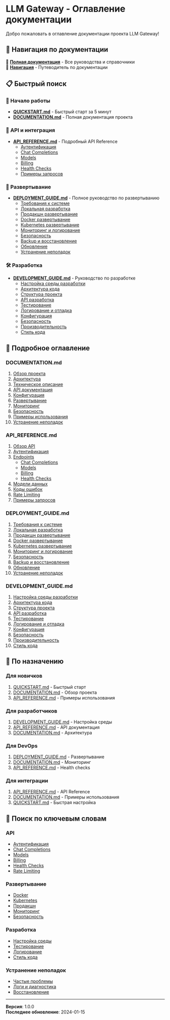 # LLM Gateway - Оглавление документации

Добро пожаловать в оглавление документации проекта LLM Gateway!

## 🧭 Навигация по документации

📖 **[Полная документация](DOCUMENTATION.md)** - Все руководства и справочники  
🧭 **[Навигация](NAVIGATION.md)** - Путеводитель по документации

## 📋 Быстрый поиск

### 🚀 Начало работы
- **[QUICKSTART.md](QUICKSTART.md)** - Быстрый старт за 5 минут
- **[DOCUMENTATION.md](DOCUMENTATION.md)** - Полная документация проекта

### 🔌 API и интеграция
- **[API_REFERENCE.md](API_REFERENCE.md)** - Подробный API Reference
  - [Аутентификация](API_REFERENCE.md#аутентификация)
  - [Chat Completions](API_REFERENCE.md#chat-completions)
  - [Models](API_REFERENCE.md#models)
  - [Billing](API_REFERENCE.md#billing)
  - [Health Checks](API_REFERENCE.md#health-checks)
  - [Примеры запросов](API_REFERENCE.md#примеры-запросов)

### 🚀 Развертывание
- **[DEPLOYMENT_GUIDE.md](DEPLOYMENT_GUIDE.md)** - Полное руководство по развертыванию
  - [Требования к системе](DEPLOYMENT_GUIDE.md#требования-к-системе)
  - [Локальная разработка](DEPLOYMENT_GUIDE.md#локальная-разработка)
  - [Продакшн развертывание](DEPLOYMENT_GUIDE.md#продакшн-развертывание)
  - [Docker развертывание](DEPLOYMENT_GUIDE.md#docker-развертывание)
  - [Kubernetes развертывание](DEPLOYMENT_GUIDE.md#kubernetes-развертывание)
  - [Мониторинг и логирование](DEPLOYMENT_GUIDE.md#мониторинг-и-логирование)
  - [Безопасность](DEPLOYMENT_GUIDE.md#безопасность)
  - [Backup и восстановление](DEPLOYMENT_GUIDE.md#backup-и-восстановление)
  - [Обновление](DEPLOYMENT_GUIDE.md#обновление)
  - [Устранение неполадок](DEPLOYMENT_GUIDE.md#устранение-неполадок)

### 🛠️ Разработка
- **[DEVELOPMENT_GUIDE.md](DEVELOPMENT_GUIDE.md)** - Руководство по разработке
  - [Настройка среды разработки](DEVELOPMENT_GUIDE.md#настройка-среды-разработки)
  - [Архитектура кода](DEVELOPMENT_GUIDE.md#архитектура-кода)
  - [Структура проекта](DEVELOPMENT_GUIDE.md#структура-проекта)
  - [API разработка](DEVELOPMENT_GUIDE.md#api-разработка)
  - [Тестирование](DEVELOPMENT_GUIDE.md#тестирование)
  - [Логирование и отладка](DEVELOPMENT_GUIDE.md#логирование-и-отладка)
  - [Конфигурация](DEVELOPMENT_GUIDE.md#конфигурация)
  - [Безопасность](DEVELOPMENT_GUIDE.md#безопасность)
  - [Производительность](DEVELOPMENT_GUIDE.md#производительность)
  - [Стиль кода](DEVELOPMENT_GUIDE.md#стиль-кода)

## 📖 Подробное оглавление

### DOCUMENTATION.md
1. [Обзор проекта](DOCUMENTATION.md#обзор-проекта)
2. [Архитектура](DOCUMENTATION.md#архитектура)
3. [Техническое описание](DOCUMENTATION.md#техническое-описание)
4. [API документация](DOCUMENTATION.md#api-документация)
5. [Конфигурация](DOCUMENTATION.md#конфигурация)
6. [Развертывание](DOCUMENTATION.md#развертывание)
7. [Мониторинг](DOCUMENTATION.md#мониторинг)
8. [Безопасность](DOCUMENTATION.md#безопасность)
9. [Примеры использования](DOCUMENTATION.md#примеры-использования)
10. [Устранение неполадок](DOCUMENTATION.md#устранение-неполадок)

### API_REFERENCE.md
1. [Обзор API](API_REFERENCE.md#обзор-api)
2. [Аутентификация](API_REFERENCE.md#аутентификация)
3. [Endpoints](API_REFERENCE.md#endpoints)
   - [Chat Completions](API_REFERENCE.md#chat-completions)
   - [Models](API_REFERENCE.md#models)
   - [Billing](API_REFERENCE.md#billing)
   - [Health Checks](API_REFERENCE.md#health-checks)
4. [Модели данных](API_REFERENCE.md#модели-данных)
5. [Коды ошибок](API_REFERENCE.md#коды-ошибок)
6. [Rate Limiting](API_REFERENCE.md#rate-limiting)
7. [Примеры запросов](API_REFERENCE.md#примеры-запросов)

### DEPLOYMENT_GUIDE.md
1. [Требования к системе](DEPLOYMENT_GUIDE.md#требования-к-системе)
2. [Локальная разработка](DEPLOYMENT_GUIDE.md#локальная-разработка)
3. [Продакшн развертывание](DEPLOYMENT_GUIDE.md#продакшн-развертывание)
4. [Docker развертывание](DEPLOYMENT_GUIDE.md#docker-развертывание)
5. [Kubernetes развертывание](DEPLOYMENT_GUIDE.md#kubernetes-развертывание)
6. [Мониторинг и логирование](DEPLOYMENT_GUIDE.md#мониторинг-и-логирование)
7. [Безопасность](DEPLOYMENT_GUIDE.md#безопасность)
8. [Backup и восстановление](DEPLOYMENT_GUIDE.md#backup-и-восстановление)
9. [Обновление](DEPLOYMENT_GUIDE.md#обновление)
10. [Устранение неполадок](DEPLOYMENT_GUIDE.md#устранение-неполадок)

### DEVELOPMENT_GUIDE.md
1. [Настройка среды разработки](DEVELOPMENT_GUIDE.md#настройка-среды-разработки)
2. [Архитектура кода](DEVELOPMENT_GUIDE.md#архитектура-кода)
3. [Структура проекта](DEVELOPMENT_GUIDE.md#структура-проекта)
4. [API разработка](DEVELOPMENT_GUIDE.md#api-разработка)
5. [Тестирование](DEVELOPMENT_GUIDE.md#тестирование)
6. [Логирование и отладка](DEVELOPMENT_GUIDE.md#логирование-и-отладка)
7. [Конфигурация](DEVELOPMENT_GUIDE.md#конфигурация)
8. [Безопасность](DEVELOPMENT_GUIDE.md#безопасность)
9. [Производительность](DEVELOPMENT_GUIDE.md#производительность)
10. [Стиль кода](DEVELOPMENT_GUIDE.md#стиль-кода)

## 🎯 По назначению

### Для новичков
1. [QUICKSTART.md](QUICKSTART.md) - Быстрый старт
2. [DOCUMENTATION.md](DOCUMENTATION.md) - Обзор проекта
3. [API_REFERENCE.md](API_REFERENCE.md) - Примеры использования

### Для разработчиков
1. [DEVELOPMENT_GUIDE.md](DEVELOPMENT_GUIDE.md) - Настройка среды
2. [API_REFERENCE.md](API_REFERENCE.md) - API документация
3. [DOCUMENTATION.md](DOCUMENTATION.md) - Архитектура

### Для DevOps
1. [DEPLOYMENT_GUIDE.md](DEPLOYMENT_GUIDE.md) - Развертывание
2. [DOCUMENTATION.md](DOCUMENTATION.md) - Мониторинг
3. [API_REFERENCE.md](API_REFERENCE.md) - Health checks

### Для интеграции
1. [API_REFERENCE.md](API_REFERENCE.md) - API Reference
2. [DOCUMENTATION.md](DOCUMENTATION.md) - Примеры использования
3. [QUICKSTART.md](QUICKSTART.md) - Быстрая настройка

## 📝 Поиск по ключевым словам

### API
- [Аутентификация](API_REFERENCE.md#аутентификация)
- [Chat Completions](API_REFERENCE.md#chat-completions)
- [Models](API_REFERENCE.md#models)
- [Billing](API_REFERENCE.md#billing)
- [Health Checks](API_REFERENCE.md#health-checks)
- [Rate Limiting](API_REFERENCE.md#rate-limiting)

### Развертывание
- [Docker](DEPLOYMENT_GUIDE.md#docker-развертывание)
- [Kubernetes](DEPLOYMENT_GUIDE.md#kubernetes-развертывание)
- [Продакшн](DEPLOYMENT_GUIDE.md#продакшн-развертывание)
- [Мониторинг](DEPLOYMENT_GUIDE.md#мониторинг-и-логирование)
- [Безопасность](DEPLOYMENT_GUIDE.md#безопасность)

### Разработка
- [Настройка среды](DEVELOPMENT_GUIDE.md#настройка-среды-разработки)
- [Тестирование](DEVELOPMENT_GUIDE.md#тестирование)
- [Логирование](DEVELOPMENT_GUIDE.md#логирование-и-отладка)
- [Стиль кода](DEVELOPMENT_GUIDE.md#стиль-кода)

### Устранение неполадок
- [Частые проблемы](DOCUMENTATION.md#частые-проблемы)
- [Логи и диагностика](DOCUMENTATION.md#логи-и-диагностика)
- [Восстановление](DOCUMENTATION.md#восстановление-после-сбоев)

---

**Версия**: 1.0.0  
**Последнее обновление**: 2024-01-15